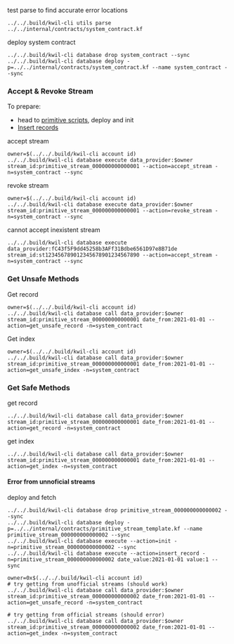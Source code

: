 test parse to find accurate error locations
```shell
../../.build/kwil-cli utils parse ../../internal/contracts/system_contract.kf
```

deploy system contract
```shell
../../.build/kwil-cli database drop system_contract --sync
../../.build/kwil-cli database deploy -p=../../internal/contracts/system_contract.kf --name system_contract --sync
```

### Accept & Revoke Stream

To prepare:

- head to [primitive scripts](primitive_stream_contract_test.md#deploy--init), deploy and init
- [Insert records](primitive_stream_contract_test.md#insert-record)

accept stream
```shell
owner=$(../../.build/kwil-cli account id)
../../.build/kwil-cli database execute data_provider:$owner stream_id:primitive_stream_000000000000001 --action=accept_stream -n=system_contract --sync 
```

revoke stream
```shell
owner=$(../../.build/kwil-cli account id)
../../.build/kwil-cli database execute data_provider:$owner stream_id:primitive_stream_000000000000001 --action=revoke_stream -n=system_contract --sync
```

cannot accept inexistent stream
```shell
../../.build/kwil-cli database execute data_provider:fC43f5F9dd45258b3AFf31Bdbe6561D97e8B71de stream_id:st123456789012345678901234567890 --action=accept_stream -n=system_contract --sync 
```

### Get Unsafe Methods

Get record

```shell
owner=$(../../.build/kwil-cli account id)
../../.build/kwil-cli database call data_provider:$owner stream_id:primitive_stream_000000000000001 date_from:2021-01-01 --action=get_unsafe_record -n=system_contract
```

Get index
```shell
owner=$(../../.build/kwil-cli account id)
../../.build/kwil-cli database call data_provider:$owner stream_id:primitive_stream_000000000000001 date_from:2021-01-01 --action=get_unsafe_index -n=system_contract
```

### Get Safe Methods

get record
```shell
../../.build/kwil-cli database call data_provider:$owner stream_id:primitive_stream_000000000000001 date_from:2021-01-01 --action=get_record -n=system_contract
```

get index
```shell
../../.build/kwil-cli database call data_provider:$owner stream_id:primitive_stream_000000000000001 date_from:2021-01-01 --action=get_index -n=system_contract
```

#### Error from unnoficial streams

deploy and fetch

```shell
../../.build/kwil-cli database drop primitive_stream_000000000000002 --sync
../../.build/kwil-cli database deploy -p=../../internal/contracts/primitive_stream_template.kf --name primitive_stream_000000000000002 --sync
../../.build/kwil-cli database execute --action=init -n=primitive_stream_000000000000002 --sync
../../.build/kwil-cli database execute --action=insert_record -n=primitive_stream_000000000000002 date_value:2021-01-01 value:1 --sync 

owner=0x$(../../.build/kwil-cli account id)
# try getting from unofficial streams (should work)
../../.build/kwil-cli database call data_provider:$owner stream_id:primitive_stream_000000000000002 date_from:2021-01-01 --action=get_unsafe_record -n=system_contract

# try getting from official streams (should error)
../../.build/kwil-cli database call data_provider:$owner stream_id:primitive_stream_000000000000002 date_from:2021-01-01 --action=get_index -n=system_contract

```